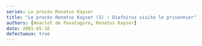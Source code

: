 ```yaml
---
series: Le procès Renatus Kayser
title: "Le procès Renatus Kayser (3) : Diafoirus visite le prisonnier"
authors: [Anaclet de Paxatagore, Renatus Kayser]
date: 2001-05-16
defectueux: true
---
```


